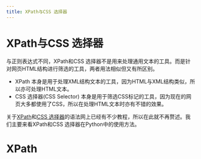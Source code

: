 ```yaml
---
title: XPath与CSS 选择器
---
```


# XPath与CSS 选择器
与正则表达式不同，XPath和CSS 选择器不是用来处理通用文本的工具。而是针对网页HTML结构进行筛选的工具，两者用法相似但又有所区别。
* XPath 本身是用于处理XML结构文本的工具，因为HTML与XML结构类似，所以亦可处理HTML文本。
* CSS 选择器(CSS Selector) 本身是用于筛选CSS标记的工具，因为现在的网页大多都使用了CSS，所以在处理HTML文本时亦有不错的效果。

关于[XPath](http://www.w3school.com.cn/xpath/xpath_intro.asp)和[CSS 选择器](http://www.w3school.com.cn/cssref/css_selectors.asp)的语法网上已经有不少教程，所以在此就不再赘述。我们主要来看XPath和CSS 选择器在Python中的使用方法。

# XPath
